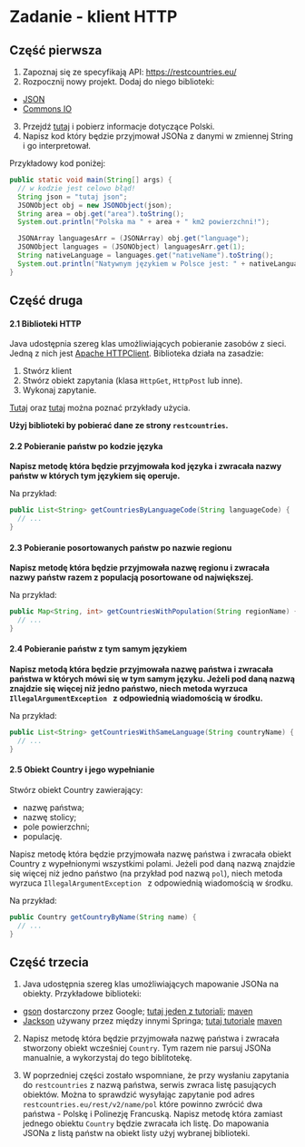 # Zadanie - klient HTTP

## Część pierwsza

1. Zapoznaj się ze specyfikają API: https://restcountries.eu/
2. Rozpocznij nowy projekt. Dodaj do niego biblioteki:
  * [JSON](https://mvnrepository.com/artifact/org.json/json/20180813)
  * [Commons IO](https://mvnrepository.com/artifact/commons-io/commons-io/2.6)
3. Przejdź [tutaj](https://restcountries.eu/rest/v2/lang/pl) i pobierz informacje dotyczące Polski.
4. Napisz kod który będzie przyjmował JSONa z danymi w zmiennej String i go interpretował. 

Przykładowy kod poniżej:

```java
public static void main(String[] args) {
  // w kodzie jest celowo błąd!
  String json = "tutaj json";
  JSONObject obj = new JSONObject(json);
  String area = obj.get("area").toString();
  System.out.println("Polska ma " + area + " km2 powierzchni!");

  JSONArray languagesArr = (JSONArray) obj.get("language");
  JSONObject languages = (JSONObject) languagesArr.get(1);
  String nativeLanguage = languages.get("nativeName").toString();
  System.out.println("Natywnym językiem w Polsce jest: " + nativeLanguage);
}
```

## Część druga

#### 2.1 Biblioteki HTTP

Java udostępnia szereg klas umożliwiających pobieranie zasobów z sieci.
Jedną z nich jest [Apache HTTPClient](https://mvnrepository.com/artifact/org.apache.httpcomponents/httpclient/4.5.9).
Biblioteka działa na zasadzie:
1. Stwórz klient
2. Stwórz obiekt zapytania (klasa `HttpGet`, `HttpPost` lub inne).
3. Wykonaj zapytanie.

[Tutaj](https://hc.apache.org/httpcomponents-client-ga/tutorial/html/fundamentals.html) oraz [tutaj](https://www.vogella.com/tutorials/ApacheHttpClient/article.html) można poznać przykłady użycia.

**Użyj biblioteki by pobierać dane ze strony `restcountries`.**

#### 2.2 Pobieranie państw po kodzie języka

**Napisz metodę która będzie przyjmowała kod języka i zwracała nazwy państw w których tym językiem się operuje.**

Na przykład:
```java
public List<String> getCountriesByLanguageCode(String languageCode) {
  // ...
}
```

#### 2.3 Pobieranie posortowanych państw po nazwie regionu

**Napisz metodę która będzie przyjmowała nazwę regionu i zwracała nazwy państw razem z populacją posortowane od największej.**

Na przykład:
```java
public Map<String, int> getCountriesWithPopulation(String regionName) {
  // ...
}
```

#### 2.4 Pobieranie państw z tym samym językiem

**Napisz metodą która będzie przyjmowała nazwę państwa i zwracała państwa w których mówi się w tym samym języku. Jeżeli pod daną nazwą znajdzie się więcej niż jedno państwo, niech metoda wyrzuca `IllegalArgumentException ` z odpowiednią wiadomością w środku.**

Na przykład:
```java
public List<String> getCountriesWithSameLanguage(String countryName) {
  // ...
}
```

#### 2.5 Obiekt Country i jego wypełnianie

Stwórz obiekt Country zawierający:
  * nazwę państwa;
  * nazwę stolicy;
  * pole powierzchni;
  * populację.

Napisz metodę która będzie przyjmowała nazwę państwa i zwracała obiekt Country z wypełnionymi wszystkimi polami.
Jeżeli pod daną nazwą znajdzie się więcej niż jedno państwo (na przykład pod nazwą `pol`), niech metoda wyrzuca `IllegalArgumentException ` z odpowiednią wiadomością w środku.

Na przykład:
```java
public Country getCountryByName(String name) {
  // ...
}
```

## Część trzecia

1. Java udostępnia szereg klas umożliwiających mapowanie JSONa na obiekty.
Przykładowe biblioteki:
  * [gson](https://github.com/google/gson) dostarczony przez Google; [tutaj jeden z tutoriali](https://www.baeldung.com/gson-deserialization-guide); [maven](https://mvnrepository.com/artifact/com.google.code.gson/gson/2.8.5)
  * [Jackson](https://github.com/FasterXML/jackson) używany przez między innymi Springa; [tutaj tutoriale](https://github.com/eugenp/tutorials/tree/master/jackson) [maven](https://mvnrepository.com/artifact/com.fasterxml.jackson.core/jackson-databind/2.9.9.2)

2. Napisz metodę która będzie przyjmowała nazwę państwa i zwracała stworzony obiekt wcześniej `Country`.
Tym razem nie parsuj JSONa manualnie, a wykorzystaj do tego biblitotekę.

3. W poprzedniej części zostało wspomniane, że przy wysłaniu zapytania do `restcountries` z nazwą państwa, serwis zwraca listę pasujących obiektów.
Można to sprawdzić wysyłając zapytanie pod adres `restcountries.eu/rest/v2/name/pol` które powinno zwrócić dwa państwa - Polskę i Polinezję Francuską.
Napisz metodę która zamiast jednego obiektu `Country` będzie zwracała ich listę. Do mapowania JSONa z listą państw na obiekt listy użyj wybranej biblioteki.

